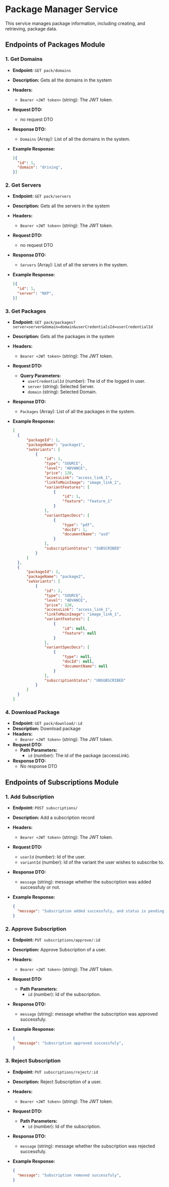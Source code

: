 # Package Manager Service

This service manages package information, including creating, and retrieving, package data.

## Endpoints of Packages Module

### 1. Get Domains

- **Endpoint:** `GET pack/domains`
- **Description:** Gets all the domains in the system
- **Headers:**
    - `Bearer <JWT token>` (string): The JWT token.
- **Request DTO:**
  - no request DTO
- **Response DTO:**
  - `Domains` (Array): List of all the domains in the system.

- **Example Response:**
  ```json
  [{
    "id": 1,
    "domain": "driving",
  }]

### 2. Get Servers

- **Endpoint:** `GET pack/servers`
- **Description:** Gets all the servers in the system
- **Headers:**
    - `Bearer <JWT token>` (string): The JWT token.
- **Request DTO:**
  - no request DTO
- **Response DTO:**
  - `Servers` (Array): List of all the servers in the system.

- **Example Response:**
  ```json
  [{
    "id": 1,
    "server": "NXP",
  }]

### 3. Get Packages

- **Endpoint:** `GET pack/packages?server=server&domain=domain&userCredentialsId=userCredentialId`
- **Description:** Gets all the packages in the system
- **Headers:**
    - `Bearer <JWT token>` (string): The JWT token.
- **Request DTO:**
  - **Query Parameters:**
    - `userCredentialId` (number): The id of the logged in user.
    - `server` (string): Selected Server.
    - `domain` (string): Selected Domain.
- **Response DTO:**
  - `Packages` (Array): List of all the packages in the system.

- **Example Response:**
  ```json
  [
    {
        "packageId": 1,
        "packageName": "package1",
        "swVariants": [
            {
                "id": 1,
                "type": "SOURCE",
                "level": "ADVANCE",
                "price": 120,
                "accessLink": "access_link_1",
                "linkToMainImage": "image_link_1",
                "variantFeatures": [
                    {
                        "id": 1,
                        "feature": "feature_1"
                    }
                ],
                "variantSpecDocs": [
                    {
                        "type": "pdf",
                        "docId": 1,
                        "documentName": "asd"
                    }
                ],
                "subscriptionStatus": "SUBSCRIBED"
            }
        ]
    },
    {
        "packageId": 2,
        "packageName": "package2",
        "swVariants": [
            {
                "id": 2,
                "type": "SOURCE",
                "level": "ADVANCE",
                "price": 120,
                "accessLink": "access_link_1",
                "linkToMainImage": "image_link_1",
                "variantFeatures": [
                    {
                        "id": null,
                        "feature": null
                    }
                ],
                "variantSpecDocs": [
                    {
                        "type": null,
                        "docId": null,
                        "documentName": null
                    }
                ],
                "subscriptionStatus": "UNSUBSCRIBED"
            }
        ]
    }
  ]

### 4. Download Package

- **Endpoint:** `GET pack/download/:id`
- **Description:** Download package
- **Headers:**
    - `Bearer <JWT token>` (string): The JWT token.
- **Request DTO:**
  - **Path Parameters:**
    - `id` (number): The id of the package (accessLink).
- **Response DTO:**
  - No response DTO

## Endpoints of Subscriptions Module

### 1. Add Subscription

- **Endpoint:** `POST subscriptions/`
- **Description:** Add a subscription record
- **Headers:**
    - `Bearer <JWT token>` (string): The JWT token.
- **Request DTO:**
  - `userId` (number): Id of the user.
  - `variantId` (number): Id of the variant the user wishes to subscribe to.
- **Response DTO:**
  - `message` (string): message whether the subscription was added successfuly or not.

- **Example Response:**
  ```json
  {
    "message": "Subscription added successfuly, and status is pending approval",
  }

### 2. Approve Subscription

- **Endpoint:** `PUT subscriptions/approve/:id`
- **Description:** Approve Subscription of a user.
- **Headers:**
    - `Bearer <JWT token>` (string): The JWT token.
- **Request DTO:**
  - **Path Parameters:**
    - `id` (number): Id of the subscription.
- **Response DTO:**
  - `message` (string): message whether the subscription was approved successfuly.

- **Example Response:**
  ```json
  {
    "message": "Subscription approved successfuly",
  }

### 3. Reject Subscription

- **Endpoint:** `PUT subscriptions/reject/:id`
- **Description:** Reject Subscription of a user.
- **Headers:**
    - `Bearer <JWT token>` (string): The JWT token.
- **Request DTO:**
  - **Path Parameters:**
    - `id` (number): Id of the subscription.
- **Response DTO:**
  - `message` (string): message whether the subscription was rejected successfuly.

- **Example Response:**
  ```json
  {
    "message": "Subscription removed successfuly",
  }
